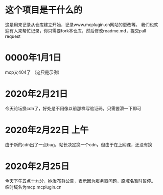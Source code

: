 # 这个项目是干什么的
这是用来记录从仓库建立开始，记录www.mcplugin.cn网站的更改等。
我们也欢迎有人来帮忙记录，你只需要fork本仓库，然后修改readme.md，提交pull 
request
# 0000年1月1日
mcp又404了
（这只是示例）
# 2020年2月21日
今天论坛换cdn了，好处是不用像以前那样写验证码，只需要滑一下即可
#  2020年2月22日 上午
由于新的cdn出了一点bug，站长决定换一个cdn，但由于在上网课，还没有换
# 2020年2月25日
今天下午五点十九分，kk发布群公告，表示因为服务器问题，原域名暂时暂停。临时域名为mcp.mcplugin.cn
